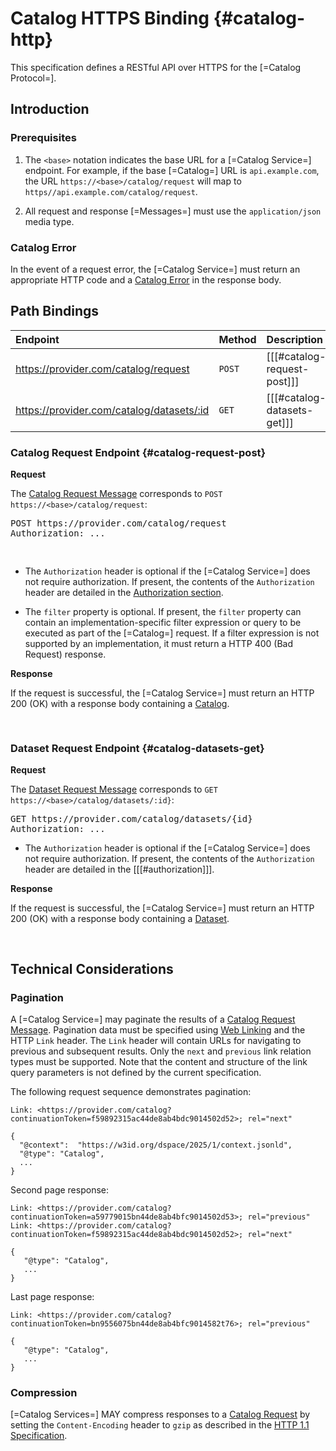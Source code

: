 # Catalog HTTPS Binding {#catalog-http}

This specification defines a RESTful API over HTTPS for the [=Catalog Protocol=].

## Introduction

### Prerequisites

1. The `<base>` notation indicates the base URL for a [=Catalog Service=] endpoint. For example, if the base [=Catalog=]
   URL is `api.example.com`, the URL `https://<base>/catalog/request` will map
   to `https//api.example.com/catalog/request`.

2. All request and response [=Messages=] must use the `application/json` media type.

### Catalog Error

In the event of a request error, the [=Catalog Service=] must return an appropriate HTTP code and
a [Catalog Error](#error-catalog-error) in the response body.

## Path Bindings

| Endpoint                                  | Method | Description                 |
|:------------------------------------------|:-------|:----------------------------|
| https://provider.com/catalog/request      | `POST` | [[[#catalog-request-post]]] |
| https://provider.com/catalog/datasets/:id | `GET`  | [[[#catalog-datasets-get]]] |

### Catalog Request Endpoint {#catalog-request-post}

**Request**

The [Catalog Request Message](#catalog-request-message) corresponds to `POST https://<base>/catalog/request`:

<aside class="example" title="Catalog Request Message Request">
    <pre class="http">POST https://provider.com/catalog/request
Authorization: ...</pre>
    <pre class="json" data-include="message/example/catalog-request-message.json">
    </pre>
</aside>

- The `Authorization` header is optional if the [=Catalog Service=] does not require authorization. If present, the
  contents of the `Authorization` header are detailed in
  the [Authorization section](../common/common.binding.https.md#2-authorization).

- The `filter` property is optional. If present, the `filter` property can contain an implementation-specific filter
  expression or query to be executed as part of the [=Catalog=] request. If a filter expression is not supported by an
  implementation, it must return a HTTP 400 (Bad Request) response.

**Response**

If the request is successful, the [=Catalog Service=] must return an HTTP 200 (OK) with a response body containing
a [Catalog](#ack-catalog).

<aside class="example" title="Catalog Response">
    <pre class="json" data-include="message/example/catalog.json">
    </pre>
</aside>

### Dataset Request Endpoint {#catalog-datasets-get}

**Request**

The [Dataset Request Message](#dataset-request-message) corresponds
to `GET https://<base>/catalog/datasets/:id}`:

<aside class="example" title="Dataset Request Message Request">
    <pre class="http">GET https://provider.com/catalog/datasets/{id}
Authorization: ...</pre>
    </pre>
</aside>

- The `Authorization` header is optional if the [=Catalog Service=] does not require authorization. If present, the
  contents of the `Authorization` header are detailed in
  the [[[#authorization]]].

**Response**

If the request is successful, the [=Catalog Service=] must return an HTTP 200 (OK) with a response body containing
a [Dataset](#ack-dataset).

<aside class="example" title="Dataset Response">
    <pre class="json" data-include="message/example/dataset.json">
    </pre>
</aside>

## Technical Considerations

### Pagination

A [=Catalog Service=] may paginate the results of a [Catalog Request Message](#catalog-request-message). Pagination data
must be specified using [Web Linking](https://datatracker.ietf.org/doc/html/rfc5988) and the HTTP `Link` header.
The `Link` header will contain URLs for navigating to previous and subsequent results. Only the `next` and `previous`
link relation types must be supported.
Note that the content and structure of the link query parameters is not defined by the current specification.

The following request sequence demonstrates pagination:

```http request
Link: <https://provider.com/catalog?continuationToken=f59892315ac44de8ab4bdc9014502d52>; rel="next"

{
  "@context":  "https://w3id.org/dspace/2025/1/context.jsonld",
  "@type": "Catalog",
  ...
}
```

Second page response:

```http request
Link: <https://provider.com/catalog?continuationToken=a59779015bn44de8ab4bfc9014502d53>; rel="previous"
Link: <https://provider.com/catalog?continuationToken=f59892315ac44de8ab4bdc9014502d52>; rel="next"

{
   "@type": "Catalog",
   ...
}
```

Last page response:

```http request
Link: <https://provider.com/catalog?continuationToken=bn9556075bn44de8ab4bfc9014582t76>; rel="previous"

{
   "@type": "Catalog",
   ...
}
```

### Compression

[=Catalog Services=] MAY compress responses to
a [Catalog Request](#catalog-request-message) by setting the `Content-Encoding` header to `gzip` as described in
the [HTTP 1.1 Specification](https://www.rfc-editor.org/rfc/rfc9110.html#name-gzip-coding).

